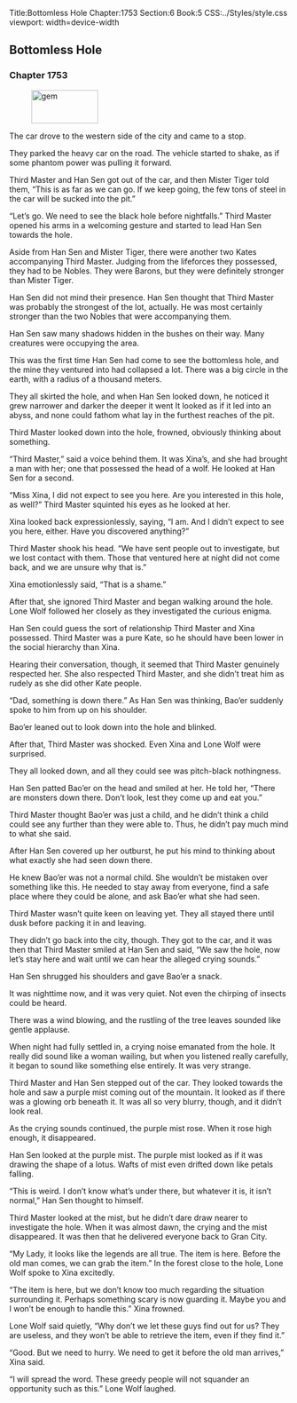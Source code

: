 Title:Bottomless Hole 
Chapter:1753 
Section:6 
Book:5 
CSS:../Styles/style.css 
viewport: width=device-width
  
## Bottomless Hole
### Chapter 1753
  
<figure>
	<img src="../Images/gem.gif" alt="gem" id="gem" width="120" height="60" />
</figure>
  

  
The car drove to the western side of the city and came to a stop.

They parked the heavy car on the road. The vehicle started to shake, as if some phantom power was pulling it forward.

Third Master and Han Sen got out of the car, and then Mister Tiger told them, “This is as far as we can go. If we keep going, the few tons of steel in the car will be sucked into the pit.”

“Let’s go. We need to see the black hole before nightfalls.” Third Master opened his arms in a welcoming gesture and started to lead Han Sen towards the hole.

Aside from Han Sen and Mister Tiger, there were another two Kates accompanying Third Master. Judging from the lifeforces they possessed, they had to be Nobles. They were Barons, but they were definitely stronger than Mister Tiger.

Han Sen did not mind their presence. Han Sen thought that Third Master was probably the strongest of the lot, actually. He was most certainly stronger than the two Nobles that were accompanying them.

Han Sen saw many shadows hidden in the bushes on their way. Many creatures were occupying the area.

This was the first time Han Sen had come to see the bottomless hole, and the mine they ventured into had collapsed a lot. There was a big circle in the earth, with a radius of a thousand meters.

They all skirted the hole, and when Han Sen looked down, he noticed it grew narrower and darker the deeper it went It looked as if it led into an abyss, and none could fathom what lay in the furthest reaches of the pit.

Third Master looked down into the hole, frowned, obviously thinking about something.

“Third Master,” said a voice behind them. It was Xina’s, and she had brought a man with her; one that possessed the head of a wolf. He looked at Han Sen for a second.

“Miss Xina, I did not expect to see you here. Are you interested in this hole, as well?” Third Master squinted his eyes as he looked at her.

Xina looked back expressionlessly, saying, “I am. And I didn’t expect to see you here, either. Have you discovered anything?”

Third Master shook his head. “We have sent people out to investigate, but we lost contact with them. Those that ventured here at night did not come back, and we are unsure why that is.”

Xina emotionlessly said, “That is a shame.”

After that, she ignored Third Master and began walking around the hole. Lone Wolf followed her closely as they investigated the curious enigma.

Han Sen could guess the sort of relationship Third Master and Xina possessed. Third Master was a pure Kate, so he should have been lower in the social hierarchy than Xina.

Hearing their conversation, though, it seemed that Third Master genuinely respected her. She also respected Third Master, and she didn’t treat him as rudely as she did other Kate people.

“Dad, something is down there.” As Han Sen was thinking, Bao’er suddenly spoke to him from up on his shoulder.

Bao’er leaned out to look down into the hole and blinked.

After that, Third Master was shocked. Even Xina and Lone Wolf were surprised.

They all looked down, and all they could see was pitch-black nothingness.

Han Sen patted Bao’er on the head and smiled at her. He told her, “There are monsters down there. Don’t look, lest they come up and eat you.”

Third Master thought Bao’er was just a child, and he didn’t think a child could see any further than they were able to. Thus, he didn’t pay much mind to what she said.

After Han Sen covered up her outburst, he put his mind to thinking about what exactly she had seen down there.

He knew Bao’er was not a normal child. She wouldn’t be mistaken over something like this. He needed to stay away from everyone, find a safe place where they could be alone, and ask Bao’er what she had seen.

Third Master wasn’t quite keen on leaving yet. They all stayed there until dusk before packing it in and leaving.

They didn’t go back into the city, though. They got to the car, and it was then that Third Master smiled at Han Sen and said, “We saw the hole, now let’s stay here and wait until we can hear the alleged crying sounds.”

Han Sen shrugged his shoulders and gave Bao’er a snack.

It was nighttime now, and it was very quiet. Not even the chirping of insects could be heard.

There was a wind blowing, and the rustling of the tree leaves sounded like gentle applause.

When night had fully settled in, a crying noise emanated from the hole. It really did sound like a woman wailing, but when you listened really carefully, it began to sound like something else entirely. It was very strange.

Third Master and Han Sen stepped out of the car. They looked towards the hole and saw a purple mist coming out of the mountain. It looked as if there was a glowing orb beneath it. It was all so very blurry, though, and it didn’t look real.

As the crying sounds continued, the purple mist rose. When it rose high enough, it disappeared.

Han Sen looked at the purple mist. The purple mist looked as if it was drawing the shape of a lotus. Wafts of mist even drifted down like petals falling.

“This is weird. I don’t know what’s under there, but whatever it is, it isn’t normal,” Han Sen thought to himself.

Third Master looked at the mist, but he didn’t dare draw nearer to investigate the hole. When it was almost dawn, the crying and the mist disappeared. It was then that he delivered everyone back to Gran City.

“My Lady, it looks like the legends are all true. The item is here. Before the old man comes, we can grab the item.” In the forest close to the hole, Lone Wolf spoke to Xina excitedly.

“The item is here, but we don’t know too much regarding the situation surrounding it. Perhaps something scary is now guarding it. Maybe you and I won’t be enough to handle this.” Xina frowned.

Lone Wolf said quietly, “Why don’t we let these guys find out for us? They are useless, and they won’t be able to retrieve the item, even if they find it.”

“Good. But we need to hurry. We need to get it before the old man arrives,” Xina said.

“I will spread the word. These greedy people will not squander an opportunity such as this.” Lone Wolf laughed.